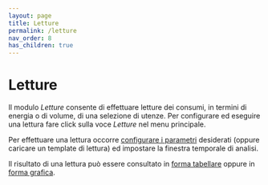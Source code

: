 ```yaml
---
layout: page
title: Letture
permalink: /letture
nav_order: 8
has_children: true
---
```


# Letture

Il modulo *Letture* consente di effettuare letture dei consumi, in termini di energia o di volume, di una selezione di utenze. Per configurare ed eseguire una lettura fare click sulla voce *Letture* nel menu principale.

Per effettuare una lettura occorre [configurare i parametri](/letture/configurazione-parametri) desiderati (oppure caricare un template di lettura) ed impostare la finestra temporale di analisi.

Il risultato di una lettura può essere consultato in [forma tabellare](/letture/tabella-lettura) oppure in [forma grafica](/letture/grafico-lettura).
